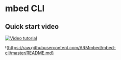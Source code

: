 # mbed CLI

## Quick start video

<span class="images">[![Video tutorial](http://img.youtube.com/vi/EAZGws9xUSI/0.jpg)](http://www.youtube.com/watch?v=EAZGws9xUSI)</span>

!{https://raw.githubusercontent.com/ARMmbed/mbed-cli/master/README.md}
